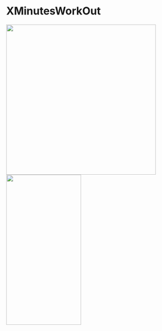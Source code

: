 # XMinutesWorkOut
<img src=https://user-images.githubusercontent.com/81194285/142292868-16d5e2ef-b2e2-4f9a-880c-85c3a7679b31.png width="400" height="400">

<img src=https://user-images.githubusercontent.com/81194285/142985535-6779a8bd-7724-4750-8ccc-320306a80588.png width="200" height="400">



